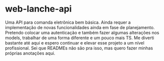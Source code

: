 # web-lanche-api

Uma API para comanda eletrônica bem básica. Ainda requer a implementação de novas funcionalidades ainda em fase de planejamento. Pretendo colocar uma autenticação e também fazer algumas alterações nos models, trabalhar de uma forma diferente e um pouco mais TS. Me diverti bastante até aqui e espero continuar e elevar esse projeto a um nível profissional.
Sei que READMEs não são pra isso, mas quero fazer minhas próprias anotações aqui. 

